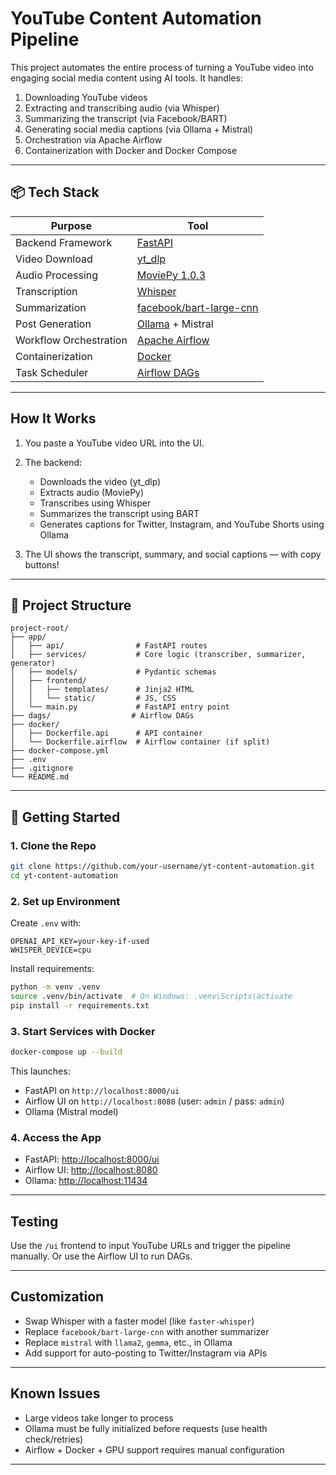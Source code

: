  # YouTube Content Automation Pipeline

This project automates the entire process of turning a YouTube video into engaging social media content using AI tools. It handles:

1.  Downloading YouTube videos
2.  Extracting and transcribing audio (via Whisper)
3.  Summarizing the transcript (via Facebook/BART)
4.  Generating social media captions (via Ollama + Mistral)
5.  Orchestration via Apache Airflow
6.  Containerization with Docker and Docker Compose

---

## 📦 Tech Stack

| Purpose                | Tool                                                                                          |
| ---------------------- | --------------------------------------------------------------------------------------------- |
| Backend Framework      | [FastAPI](https://fastapi.tiangolo.com)                                                       |
| Video Download         | [yt\_dlp](https://github.com/yt-dlp/yt-dlp)                                                   |
| Audio Processing       | [MoviePy 1.0.3](https://zulko.github.io/moviepy/)                                             |
| Transcription          | [Whisper](https://github.com/openai/whisper)                                                  |
| Summarization          | [facebook/bart-large-cnn](https://huggingface.co/facebook/bart-large-cnn)                     |
| Post Generation        | [Ollama](https://ollama.com/) + Mistral                                                       |
| Workflow Orchestration | [Apache Airflow](https://airflow.apache.org/)                                                 |
| Containerization       | [Docker](https://www.docker.com/)                                                             |
| Task Scheduler         | [Airflow DAGs](https://airflow.apache.org/docs/apache-airflow/stable/core-concepts/dags.html) |

---

##  How It Works

1. You paste a YouTube video URL into the UI.
2. The backend:

   * Downloads the video (yt\_dlp)
   * Extracts audio (MoviePy)
   * Transcribes using Whisper
   * Summarizes the transcript using BART
   * Generates captions for Twitter, Instagram, and YouTube Shorts using Ollama
3. The UI shows the transcript, summary, and social captions — with copy buttons!

---

## 📁 Project Structure

```
project-root/
├── app/
│   ├── api/                # FastAPI routes
│   ├── services/           # Core logic (transcriber, summarizer, generator)
│   ├── models/             # Pydantic schemas
│   ├── frontend/
│   │   ├── templates/      # Jinja2 HTML
│   │   └── static/         # JS, CSS
│   └── main.py             # FastAPI entry point
├── dags/                  # Airflow DAGs
├── docker/
│   ├── Dockerfile.api      # API container
│   └── Dockerfile.airflow  # Airflow container (if split)
├── docker-compose.yml
├── .env
├── .gitignore
└── README.md
```

---

## 🔧 Getting Started

### 1. Clone the Repo

```bash
git clone https://github.com/your-username/yt-content-automation.git
cd yt-content-automation
```

### 2. Set up Environment

Create `.env` with:

```
OPENAI_API_KEY=your-key-if-used
WHISPER_DEVICE=cpu
```

Install requirements:

```bash
python -m venv .venv
source .venv/bin/activate  # On Windows: .venv\Scripts\activate
pip install -r requirements.txt
```

### 3. Start Services with Docker

```bash
docker-compose up --build
```

This launches:

* FastAPI on `http://localhost:8000/ui`
* Airflow UI on `http://localhost:8080` (user: `admin` / pass: `admin`)
* Ollama (Mistral model)

### 4. Access the App

*  FastAPI: [http://localhost:8000/ui](http://localhost:8000/ui)
*  Airflow UI: [http://localhost:8080](http://localhost:8080)
*  Ollama: [http://localhost:11434](http://localhost:11434)

---

##  Testing

Use the `/ui` frontend to input YouTube URLs and trigger the pipeline manually. Or use the Airflow UI to run DAGs.

---

##  Customization

* Swap Whisper with a faster model (like `faster-whisper`)
* Replace `facebook/bart-large-cnn` with another summarizer
* Replace `mistral` with `llama2`, `gemma`, etc., in Ollama
* Add support for auto-posting to Twitter/Instagram via APIs

---

##  Known Issues

* Large videos take longer to process
* Ollama must be fully initialized before requests (use health check/retries)
* Airflow + Docker + GPU support requires manual configuration

---